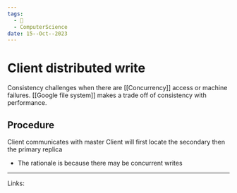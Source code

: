 ```yaml
---
tags:
  - 🌱
  - ComputerScience
date: 15--Oct--2023
---
```

# Client distributed write
Consistency challenges when there are [[Concurrency]] access or machine failures. [[Google file system]] makes a trade off of consistency with performance.

## Procedure

Client communicates with master
Client will first locate the secondary then the primary replica
- The rationale is because there may be concurrent writes

---
Links:
